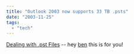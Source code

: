 ```yaml
---
title: "Outlook 2003 now supports 33 TB .psts"
date: "2003-11-25"
tags: 
  - "tech"
---
```


[Dealing with .pst Files](http://www.winnetmag.com/MicrosoftExchangeOutlook/Article/ArticleID/40961/MicrosoftExchangeOutlook_40961.html "Dealing with .pst Files") -- hey [ben](http://www.slivka.com/) this is for you!
